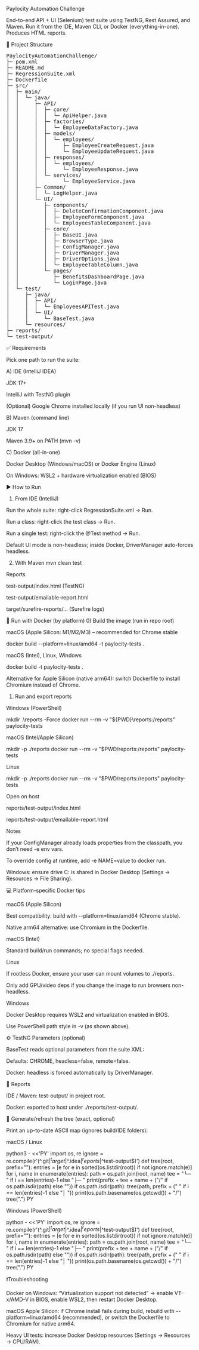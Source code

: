Paylocity Automation Challenge

End-to-end API + UI (Selenium) test suite using TestNG, Rest Assured, and Maven.
Run it from the IDE, Maven CLI, or Docker (everything-in-one). Produces HTML reports.

📁 Project Structure

<pre>
PaylocityAutomationChallenge/
├─ pom.xml
├─ README.md
├─ RegressionSuite.xml
├─ Dockerfile
├─ src/
│  ├─ main/
│  │  └─ java/
│  │     ├─ API/
│  │     │  ├─ core/
│  │     │  │  └─ ApiHelper.java
│  │     │  ├─ factories/
│  │     │  │  └─ EmployeeDataFactory.java
│  │     │  ├─ models/
│  │     │  │  └─ employees/
│  │     │  │     ├─ EmployeeCreateRequest.java
│  │     │  │     └─ EmployeeUpdateRequest.java
│  │     │  ├─ responses/
│  │     │  │  └─ employees/
│  │     │  │     └─ EmployeeResponse.java
│  │     │  └─ services/
│  │     │        └─ EmployeeService.java
│  │     ├─ Common/
│  │     │  └─ LogHelper.java
│  │     └─ UI/
│  │        ├─ components/
│  │        │  ├─ DeleteConfirmationComponent.java
│  │        │  ├─ EmployeeFormComponent.java
│  │        │  └─ EmployeesTableComponent.java
│  │        ├─ core/
│  │        │  ├─ BaseUI.java
│  │        │  ├─ BrowserType.java
│  │        │  ├─ ConfigManager.java
│  │        │  ├─ DriverManager.java
│  │        │  ├─ DriverOptions.java
│  │        │  └─ EmployeeTableColumn.java
│  │        └─ pages/
│  │           ├─ BenefitsDashboardPage.java
│  │           └─ LoginPage.java
│  └─ test/
│     ├─ java/
│     │  ├─ API/
│     │  │  └─ EmployeesAPITest.java
│     │  └─ UI/
│     │     └─ BaseTest.java
│     └─ resources/
├─ reports/
└─ test-output/
</pre>


✅ Requirements

Pick one path to run the suite:

A) IDE (IntelliJ IDEA)

JDK 17+

IntelliJ with TestNG plugin

(Optional) Google Chrome installed locally (if you run UI non-headless)

B) Maven (command line)

JDK 17

Maven 3.9+ on PATH (mvn -v)

C) Docker (all-in-one)

Docker Desktop (Windows/macOS) or Docker Engine (Linux)

On Windows: WSL2 + hardware virtualization enabled (BIOS)

▶️ How to Run
1) From IDE (IntelliJ)

Run the whole suite: right-click RegressionSuite.xml → Run.

Run a class: right-click the test class → Run.

Run a single test: right-click the @Test method → Run.

Default UI mode is non-headless; inside Docker, DriverManager auto-forces headless.

2) With Maven
   mvn clean test


Reports

test-output/index.html (TestNG)

test-output/emailable-report.html

target/surefire-reports/… (Surefire logs)

🐳 Run with Docker (by platform)
0) Build the image (run in repo root)

macOS (Apple Silicon: M1/M2/M3) – recommended for Chrome stable

docker build --platform=linux/amd64 -t paylocity-tests .


macOS (Intel), Linux, Windows

docker build -t paylocity-tests .


Alternative for Apple Silicon (native arm64): switch Dockerfile to install Chromium instead of Chrome.

1) Run and export reports

Windows (PowerShell)

mkdir .\reports -Force
docker run --rm -v "${PWD}\reports:/reports" paylocity-tests


macOS (Intel/Apple Silicon)

mkdir -p ./reports
docker run --rm -v "$PWD/reports:/reports" paylocity-tests


Linux

mkdir -p ./reports
docker run --rm -v "$PWD/reports:/reports" paylocity-tests


Open on host

reports/test-output/index.html

reports/test-output/emailable-report.html

Notes

If your ConfigManager already loads properties from the classpath, you don’t need -e env vars.

To override config at runtime, add -e NAME=value to docker run.

Windows: ensure drive C: is shared in Docker Desktop (Settings → Resources → File Sharing).

💻 Platform-specific Docker tips

macOS (Apple Silicon)

Best compatibility: build with --platform=linux/amd64 (Chrome stable).

Native arm64 alternative: use Chromium in the Dockerfile.

macOS (Intel)

Standard build/run commands; no special flags needed.

Linux

If rootless Docker, ensure your user can mount volumes to ./reports.

Only add GPU/video deps if you change the image to run browsers non-headless.

Windows

Docker Desktop requires WSL2 and virtualization enabled in BIOS.

Use PowerShell path style in -v (as shown above).

⚙️ TestNG Parameters (optional)

BaseTest reads optional parameters from the suite XML:

<!-- Example overrides (uncomment to apply) -->
<!--
<parameter name="browser" value="FIREFOX"/>
<parameter name="headless" value="true"/>
<parameter name="remote" value="true"/>
<parameter name="gridUrl" value="http://selenium:4444/wd/hub"/>
-->


Defaults: CHROME, headless=false, remote=false.

Docker: headless is forced automatically by DriverManager.

🧪 Reports

IDE / Maven: test-output/ in project root.

Docker: exported to host under ./reports/test-output/.

🔧 Generate/refresh the tree (exact, optional)

Print an up-to-date ASCII map (ignores build/IDE folders):

macOS / Linux

python3 - <<'PY'
import os, re
ignore = re.compile(r'(^\.git$|^target$|^\.idea$|^reports$|^test-output$)')
def tree(root, prefix=""):
entries = [e for e in sorted(os.listdir(root)) if not ignore.match(e)]
for i, name in enumerate(entries):
path = os.path.join(root, name)
tee = "└─ " if i == len(entries)-1 else "├─ "
print(prefix + tee + name + ("/" if os.path.isdir(path) else ""))
if os.path.isdir(path):
tree(path, prefix + ("   " if i == len(entries)-1 else "│  "))
print(os.path.basename(os.getcwd()) + "/")
tree(".")
PY


Windows (PowerShell)

python - <<'PY'
import os, re
ignore = re.compile(r'(^\.git$|^target$|^\.idea$|^reports$|^test-output$)')
def tree(root, prefix=""):
entries = [e for e in sorted(os.listdir(root)) if not ignore.match(e)]
for i, name in enumerate(entries):
path = os.path.join(root, name)
tee = "└─ " if i == len(entries)-1 else "├─ "
print(prefix + tee + name + ("/" if os.path.isdir(path) else ""))
if os.path.isdir(path):
tree(path, prefix + ("   " if i == len(entries)-1 else "│  "))
print(os.path.basename(os.getcwd()) + "/")
tree(".")
PY

❗Troubleshooting

Docker on Windows: “Virtualization support not detected” → enable VT-x/AMD-V in BIOS, enable WSL2, then restart Docker Desktop.

macOS Apple Silicon: if Chrome install fails during build, rebuild with --platform=linux/amd64 (recommended), or switch the Dockerfile to Chromium for native arm64.

Heavy UI tests: increase Docker Desktop resources (Settings → Resources → CPU/RAM).